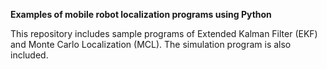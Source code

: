 **Examples of mobile robot localization programs using Python**

This repository includes sample programs of Extended Kalman Filter 
(EKF) and Monte Carlo Localization (MCL). The simulation program is also included.

